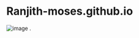 # Ranjith-moses.github.io
![image](https://user-images.githubusercontent.com/79694601/217161028-898a5de3-2893-4019-9a02-86a0f1556c04.png)
.
